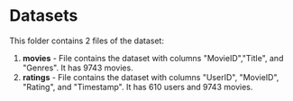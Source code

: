 # Datasets

This folder contains 2 files of the dataset:

1. **movies** - File contains the dataset with columns "MovieID","Title", and "Genres". It has 9743 movies.
2. **ratings** - File contains the dataset with columns "UserID", "MovieID", "Rating", and "Timestamp". It has 610 users and 9743 movies.